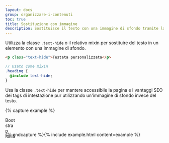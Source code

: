 ```yaml
---
layout: docs
group: organizzare-i-contenuti
toc: true
title: Sostituzione con immagine
description: Sostituisce il testo con una immagine di sfondo tramite la classe apposita.
---
```


Utilizza la classe `.text-hide` o il relativo mixin per sostituire del testo in un elemento con una immagine di sfondo.

```html
<p class="text-hide">Testata personalizzata</p>
```

```scss
// Usato come mixin
.heading {
  @include text-hide;
}
```

Usa la classe `.text-hide` per mantere accessibile la pagina e i vantaggi SEO dei tags di intestazione pur utilizzando
un'immagine di sfondo invece del testo.

{% capture example %}

<p class="text-hide" style="background-image: url('{{ site.baseurl }}/docs/assets/img/favicons/favicon-32x32.png'); width: 32px; height: 32px;">Bootstrap Italia</p>
{% endcapture %}{% include example.html content=example %}
